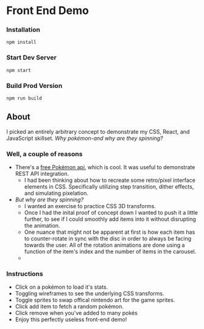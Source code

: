 # Front End Demo

### Installation
```
npm install
```

### Start Dev Server
```
npm start
```

### Build Prod Version
```
npm run build
```

## About
I picked an entirely arbitrary concept to demonstrate my CSS, React, and JavaScript skillset. _Why pokémon-and why are they spinning?_

### Well, a couple of reasons
- There's a [free Pokémon api](https://pokeapi.co/), which is cool. It was useful to demonstrate REST API integration.
    - I had been thinking about how to recreate some retro/pixel interface elements in CSS. Specifically utilizing step transition, dither effects, and simulating pixelation.
- _But why are they spinning?_ 
    - I wanted an exercise to practice CSS 3D transforms.
    - Once I had the inital proof of concept down I wanted to push it a little further, to see if I could smoothly add items into it without disrupting the animation. 
    - One nuance that might not be apparent at first is how each item has to counter-rotate in sync with the disc in order to always be facing towards the user. All of the rotation animations are done using a function of the item's index and the number of items in the carousel.
    - 
### Instructions
- Click on a pokémon to load it's stats.
- Toggling wireframes to see the underlying CSS transforms.
- Toggle sprites to swap offical nintendo art for the game sprites.
- Click add item to fetch a random pokémon.
- Click remove when you've added to many pokés
- Enjoy this perfectly useless front-end demo!
